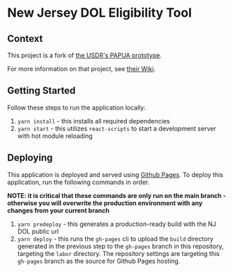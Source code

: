 # New Jersey DOL Eligibility Tool

## Context
This project is a fork of [the USDR's PAPUA prototype](https://github.com/usdigitalresponse/project-papua).

For more information on that project, see [their Wiki](https://github.com/usdigitalresponse/project-papua/wiki).

## Getting Started
Follow these steps to run the application locally:

1. `yarn install` - this installs all required dependencies
1. `yarn start` - this utilizes `react-scripts` to start a development server with hot module reloading

## Deploying
This application is deployed and served using [Github Pages](https://pages.github.com/). To deploy this application, run the following commands in order.

**NOTE: it is critical that these commands are only run on the main branch - otherwise you will overwrite the production environment with any changes from your current branch**

1. `yarn predeploy` - this generates a production-ready build with the NJ DOL public url
1. `yarn deploy` - this runs the `gh-pages` cli to upload the `build` directory generated in the previous step to the `gh-pages` branch in this repository, targeting the `labor` directory. The repository settings are targeting this `gh-pages` branch as the source for Github Pages hosting.
